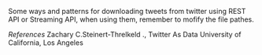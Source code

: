 Some ways and patterns for downloading tweets from twitter using REST API or Streaming API, when using them, remember to mofify the file pathes.

<em>References</em>
Zachary C.Steinert-Threlkeld ., Twitter As Data University of California, Los Angeles
